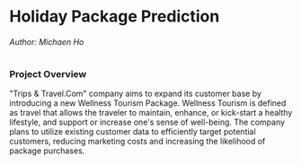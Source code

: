 # Holiday Package Prediction

###### Author: Michaen Ho

#

### Project Overview

"Trips & Travel.Com" company aims to expand its customer base by introducing a new Wellness Tourism Package. Wellness Tourism is defined as travel that allows the traveler to maintain, enhance, or kick-start a healthy lifestyle, and support or increase one's sense of well-being. The company plans to utilize existing customer data to efficiently target potential customers, reducing marketing costs and increasing the likelihood of package purchases.

